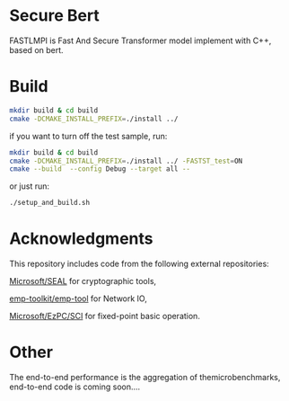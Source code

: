 #  Secure Bert

FASTLMPI is Fast And Secure Transformer model implement with C++, based on bert.

# Build
```bash
mkdir build & cd build
cmake -DCMAKE_INSTALL_PREFIX=./install ../
```


if you want to turn off the test sample, run:

```bash
mkdir build & cd build
cmake -DCMAKE_INSTALL_PREFIX=./install ../ -FASTST_test=ON
cmake --build  --config Debug --target all --
```

or just run:

```bash
./setup_and_build.sh
```


# Acknowledgments

This repository includes code from the following external repositories:

[Microsoft/SEAL](https://github.com/microsoft/SEAL) for cryptographic tools,

[emp-toolkit/emp-tool](https://github.com/emp-toolkit/emp-tool) for Network IO,

[Microsoft/EzPC/SCI](https://github.com/Loki-chen/EzPC/tree/master/SCI) for fixed-point basic operation.


# Other

The end-to-end performance is the aggregation of themicrobenchmarks, end-to-end code is coming soon....